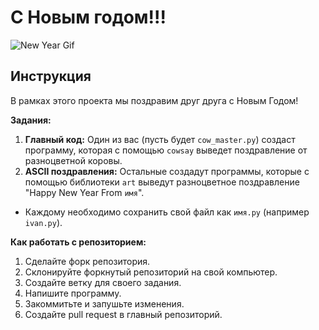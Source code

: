 # С Новым годом!!!

![New Year Gif](https://media1.giphy.com/media/CtjLX94EUofVSzuxhG/giphy.gif?cid=6c09b952h5zcsmw93zqyqqir9dlgdnt6dgindxqudlp8cm1o&ep=v1_gifs_search&rid=giphy.gif&ct=g)

## Инструкция

В рамках этого проекта мы поздравим друг друга с Новым Годом!

**Задания:**

1.  **Главный код:** Один из вас (пусть будет `cow_master.py`) создаст программу, которая с помощью `cowsay` выведет поздравление от разноцветной коровы.
2.  **ASCII поздравления:** Остальные создадут программы, которые с помощью библиотеки `art` выведут разноцветное поздравление "Happy New Year From `имя`".
   * Каждому необходимо сохранить свой файл как `имя.py` (например `ivan.py`).

**Как работать с репозиторием:**

1.  Сделайте форк репозитория.
2.  Склонируйте форкнутый репозиторий на свой компьютер.
3.  Создайте ветку для своего задания.
4.  Напишите программу.
5.  Закоммитьте и запушьте изменения.
6.  Создайте pull request в главный репозиторий.
